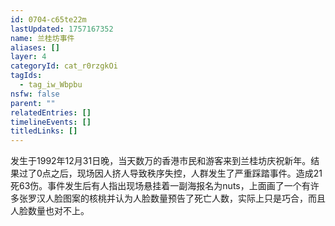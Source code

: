 ```yaml
---
id: 0704-c65te22m
lastUpdated: 1757167352
name: 兰桂坊事件
aliases: []
layer: 4
categoryId: cat_r0rzgkOi
tagIds:
  - tag_iw_Wbpbu
nsfw: false
parent: ""
relatedEntries: []
timelineEvents: []
titledLinks: []
---
```


发生于1992年12月31日晚，当天数万的香港市民和游客来到兰桂坊庆祝新年。结果过了0点之后，现场因人挤人导致秩序失控，人群发生了严重踩踏事件。造成21死63伤。事件发生后有人指出现场悬挂着一副海报名为nuts，上面画了一个有许多张罗汉人脸图案的核桃并认为人脸数量预告了死亡人数，实际上只是巧合，而且人脸数量也对不上。